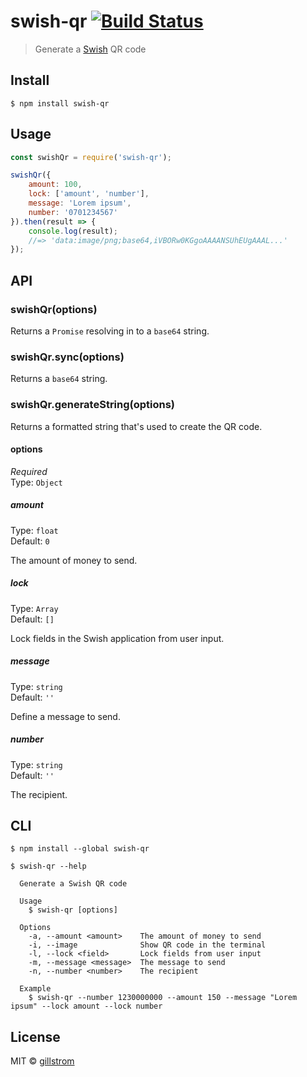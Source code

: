 # swish-qr [![Build Status](https://travis-ci.org/gillstrom/swish-qr.svg?branch=master)](https://travis-ci.org/gillstrom/swish-qr)

> Generate a [Swish](https://www.getswish.se/) QR code


## Install

```
$ npm install swish-qr
```


## Usage

```js
const swishQr = require('swish-qr');

swishQr({
	amount: 100,
	lock: ['amount', 'number'],
	message: 'Lorem ipsum',
	number: '0701234567'
}).then(result => {
	console.log(result);
	//=> 'data:image/png;base64,iVBORw0KGgoAAAANSUhEUgAAAL...'
});
```


## API

### swishQr(options)

Returns a `Promise` resolving in to a `base64` string.

### swishQr.sync(options)

Returns a `base64` string.

### swishQr.generateString(options)

Returns a formatted string that's used to create the QR code.

#### options

*Required*<br>
Type: `Object`

##### amount

Type: `float`<br>
Default: `0`

The amount of money to send.

##### lock

Type: `Array`<br>
Default: `[]`

Lock fields in the Swish application from user input.


##### message

Type: `string`<br>
Default: `''`

Define a message to send.

##### number

Type: `string`<br>
Default: `''`

The recipient.


## CLI

```
$ npm install --global swish-qr
```

```
$ swish-qr --help

  Generate a Swish QR code

  Usage
    $ swish-qr [options]

  Options
    -a, --amount <amount>    The amount of money to send
    -i, --image              Show QR code in the terminal
    -l, --lock <field>       Lock fields from user input
    -m, --message <message>  The message to send
    -n, --number <number>    The recipient

  Example
    $ swish-qr --number 1230000000 --amount 150 --message "Lorem ipsum" --lock amount --lock number
```


## License

MIT © [gillstrom](http://github.com/gillstrom)
